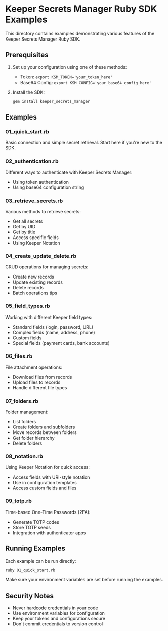 # Keeper Secrets Manager Ruby SDK Examples

This directory contains examples demonstrating various features of the Keeper Secrets Manager Ruby SDK.

## Prerequisites

1. Set up your configuration using one of these methods:
   - Token: `export KSM_TOKEN='your_token_here'`
   - Base64 Config: `export KSM_CONFIG='your_base64_config_here'`

2. Install the SDK:
   ```bash
   gem install keeper_secrets_manager
   ```

## Examples

### 01_quick_start.rb
Basic connection and simple secret retrieval. Start here if you're new to the SDK.

### 02_authentication.rb
Different ways to authenticate with Keeper Secrets Manager:
- Using token authentication
- Using base64 configuration string

### 03_retrieve_secrets.rb
Various methods to retrieve secrets:
- Get all secrets
- Get by UID
- Get by title
- Access specific fields
- Using Keeper Notation

### 04_create_update_delete.rb
CRUD operations for managing secrets:
- Create new records
- Update existing records
- Delete records
- Batch operations tips

### 05_field_types.rb
Working with different Keeper field types:
- Standard fields (login, password, URL)
- Complex fields (name, address, phone)
- Custom fields
- Special fields (payment cards, bank accounts)

### 06_files.rb
File attachment operations:
- Download files from records
- Upload files to records
- Handle different file types

### 07_folders.rb
Folder management:
- List folders
- Create folders and subfolders
- Move records between folders
- Get folder hierarchy
- Delete folders

### 08_notation.rb
Using Keeper Notation for quick access:
- Access fields with URI-style notation
- Use in configuration templates
- Access custom fields and files

### 09_totp.rb
Time-based One-Time Passwords (2FA):
- Generate TOTP codes
- Store TOTP seeds
- Integration with authenticator apps

## Running Examples

Each example can be run directly:

```bash
ruby 01_quick_start.rb
```

Make sure your environment variables are set before running the examples.

## Security Notes

- Never hardcode credentials in your code
- Use environment variables for configuration
- Keep your tokens and configurations secure
- Don't commit credentials to version control